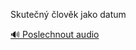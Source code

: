 
Skutečný člověk jako datum

[🔊 Poslechnout audio](/data/7-paragraphs/audio/chapter_125/para_008-Skuten-lovk-jako-datum.mp3)
